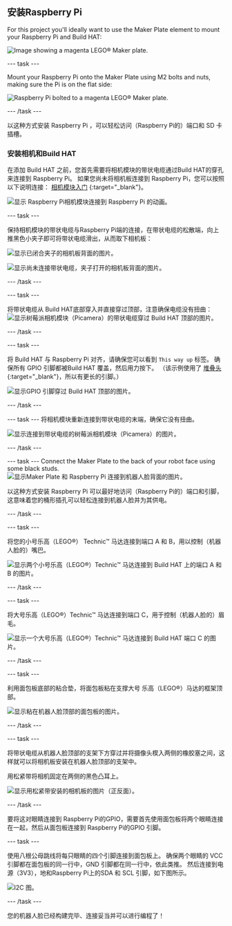 ## 安装Raspberry Pi

For this project you'll ideally want to use the Maker Plate element to mount your Raspberry Pi and Build HAT:

![Image showing a magenta LEGO® Maker plate.](images/build_10.png)

--- task ---

Mount your Raspberry Pi onto the Maker Plate using M2 bolts and nuts, making sure the Pi is on the flat side:

 ![Raspberry Pi bolted to a magenta LEGO® Maker plate.](images/build_11.jpg)

--- /task ---

以这种方式安装 Raspberry Pi ，可以轻松访问（Raspberry Pi的）端口和 SD 卡插槽。

### 安装相机和Build HAT

在添加 Build HAT 之前，您首先需要将相机模块的带状电缆通过Build HAT的穿孔来连接到 Raspberry Pi。 如果您尚未将相机板连接到 Raspberry Pi，您可以按照以下说明连接： [相机模块入门](https://projects.raspberrypi.org/en/projects/getting-started-with-picamera) {:target="_blank"}。

![显示 Raspberry Pi相机模块连接到 Raspberry Pi 的动画。](images/connect-camera.gif)

--- task ---

保持相机模块的带状电缆与Raspberry Pi端的连接，在带状电缆的松散端，向上推黑色小夹子即可将带状电缆滑出，从而取下相机板：

![显示已闭合夹子的相机板背面的图片。](images/build_12.jpg)

![显示尚未连接带状电缆，夹子打开的相机板背面的图片。](images/build_13.jpg)

--- /task ---

--- task ---

将带状电缆从 Build HAT底部穿入并直接穿过顶部，注意确保电缆没有扭曲：![显示树莓派相机模块（Picamera）的带状电缆穿过 Build HAT 顶部的图片。](images/build_14.jpg)

--- /task ---

--- task ---

将 Build HAT 与 Raspberry Pi 对齐，请确保您可以看到 `This way up` 标签。 确保所有 GPIO 引脚都被Build HAT 覆盖，然后用力按下。 （该示例使用了 [堆叠头](https://www.adafruit.com/product/2223){:target="_blank"}，所以有更长的引脚。）

![显示GPIO 引脚穿过 Build HAT 顶部的图片。](images/build_15.jpg)

--- /task ---

--- task --- 将相机模块重新连接到带状电缆的末端，确保它没有扭曲。

![显示连接到带状电缆的树莓派相机模块（Picamera）的图片。](images/build_16.jpg)

--- /task ---

--- task --- Connect the Maker Plate to the back of your robot face using some black studs. ![显示Maker Plate 和 Raspberry Pi 连接到机器人脸背面的图片。](images/build_17.jpg)

以这种方式安装 Raspberry Pi 可以最好地访问（Raspberry Pi的）端口和引脚，这意味着您的桶形插孔可以轻松连接到机器人脸并为其供电。

--- /task ---

--- task ---

将您的小号乐高（LEGO®） Technic™ 马达连接到端口 A 和 B，用以控制（机器人脸的）嘴巴。

![显示两个小号乐高（LEGO®）Technic™ 马达连接到 Build HAT 上的端口 A 和 B 的图片。](images/build_18.jpg)

--- /task ---

--- task ---

将大号乐高（LEGO®）Technic™ 马达连接到端口 C，用于控制（机器人脸的）眉毛。

![显示一个大号乐高（LEGO®）Technic™ 马达连接到 Build HAT 端口 C 的图片。](images/build_19.jpg)

--- /task ---

--- task ---

利用面包板底部的粘合垫，将面包板粘在支撑大号 乐高（LEGO®）马达的框架顶部。

![显示粘在机器人脸顶部的面包板的图片。](images/build_20.jpg)

--- /task ---

--- task ---

将带状电缆从机器人脸顶部的支架下方穿过并将摄像头楔入两侧的橡胶塞之间，这样就可以将相机板安装在机器人脸顶部的支架中。

用松紧带将相机固定在两侧的黑色凸耳上。

![显示用松紧带安装的相机板的图片（正反面）。](images/build_21.jpg)

--- /task ---

要将这对眼睛连接到 Raspberry Pi的GPIO，需要首先使用面包板将两个眼睛连接在一起，然后从面包板连接到 Raspberry Pi的GPIO 引脚。

--- task ---

使用八根公母跳线将每只眼睛的四个引脚连接到面包板上。 确保两个眼睛的 VCC 引脚都在面包板的同一行中，GND 引脚都在同一行中，依此类推。 然后连接到电源（3V3），地和Raspberry Pi上的SDA 和 SCL 引脚，如下图所示。

![I2C 图。](images/eye_wiring.png)

--- /task ---

您的机器人脸已经构建完毕、连接妥当并可以进行编程了！






